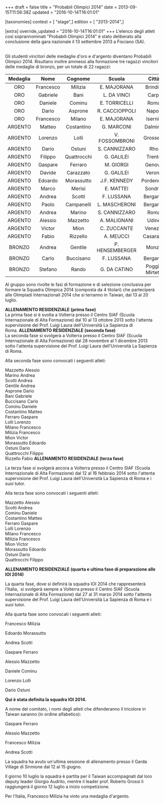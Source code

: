 +++
draft = false
title = "Probabili Olimpici 2014"
date = 2013-09-15T11:56:38Z
updated = "2016-10-14T16:01:01"

[taxonomies]
contest = [ "stage",]
edition = [ "2013-2014",]

[extra]
override_updated = "2016-10-14T16:01:01"
+++
L'elenco degli atleti così soprannominati "Probabili Olimpici 2014" è stato deliberato alla conclusione della gara nazionale il 13 settembre 2013 a Fisciano (SA).

<br/> Gli studenti vincitori delle medaglie d'oro e d'argento diventano Probabili Olimpici 2014. Risultano inoltre ammessi alla formazione tre ragazzi vincitori delle medaglie di bronzo, per un totale di 22 ragazzi:

| **Medaglia** | **Nome**  | **Cognome** |   **Scuola**    |   **Città**    | **Classe** |
| :----------: | :-------: | :---------: | :-------------: | :------------: | :--------: |
|     ORO      | Francesco |   Milizia   |   E. MAJORANA   |    Brindisi    |     IV     |
|     ORO      | Gabriele  |    Bani     |   L. DA VINCI   |     Carpi      |     V      |
|     ORO      |  Daniele  |   Cominu    |  E. TORRICELLI  |      Roma      |     V      |
|     ORO      |   Dario   |   Asprone   | R. CACCIOPPOLI  |     Napoli     |     V      |
|     ORO      | Francesco |   Milano    |   E. MAJORANA   |    Isernia     |     V      |
|   ARGENTO    |  Matteo   | Costantino  |   G. MARCONI    |    Dalmine     |     V      |
|   ARGENTO    |  Lorenzo  |    Lolli    | V. FOSSOMBRONI  |    Grosseto    |     V      |
|   ARGENTO    |   Dario   |   Ostuni    |  S. CANNIZZARO  |      Rho       |     IV     |
|   ARGENTO    |  Filippo  | Quattrocchi |   G. GALILEI    |     Trento     |    III     |
|   ARGENTO    |  Gaspare  |   Ferraro   |    M. GIORGI    |     Genova     |     V      |
|   ARGENTO    |  Davide   |  Carazzato  |   G. GALILEI    |     Verona     |     IV     |
|   ARGENTO    |  Edoardo  | Morassutto  |  J.F. KENNEDY   |   Pordenone    |    III     |
|   ARGENTO    |   Marco   |   Merisi    |    E. MATTEI    |    Sondrio     |     IV     |
|   ARGENTO    |  Andrea   |   Scotti    |   F. LUSSANA    |    Bergamo     |     IV     |
|   ARGENTO    |   Paolo   | Campanelli  |  L. MASCHERONI  |    Bergamo     |     V      |
|   ARGENTO    |  Andrea   |   Marino    |  S. CANNIZZARO  |      Roma      |     V      |
|   ARGENTO    |  Alessio  |  Mazzetto   |  A. MALIGNANI   |     Udine      |     V      |
|   ARGENTO    |  Victor   |    Mion     |   C. ZUCCANTE   |    Venezia     |     V      |
|   ARGENTO    |   Fabio   |  Rizzello   |    A. MEUCCI    |    Casarano    |     IV     |
|    BRONZO    |  Andrea   |   Gentile   | P. HENSEMBERGER |     Monza      |     V      |
|    BRONZO    |   Carlo   |  Buccisano  |   F. LUSSANA    |    Bergamo     |    III     |
|    BRONZO    |  Stefano  |    Rando    |  G. DA CATINO   | Poggio Mirteto |    III     |

Al gruppo sono rivolte le fasi di formazione e di selezione conclusiva per formare la Squadra Olimpica 2014 (composta da 4 titolari) che parteciperà alle Olimpiadi Internazionali 2014 che si terranno in Taiwan, dal 13 al 20 luglio.

**ALLENAMENTO RESIDENZIALE (prima fase)**<br/> La prima fase si è svolta a Volterra presso il Centro SIAF (Scuola Internazionale di Alta Formazione) dal 10 al 13 ottobre 2013 sotto l'attenta supervisione del Prof. Luigi Laura dell'Università La Sapienza di Roma. **ALLENAMENTO RESIDENZIALE (seconda fase)**<br/> La seconda fase si svolgerà a Volterra presso il Centro SIAF (Scuola Internazionale di Alta Formazione) dal 28 novembre al 1 dicembre 2013 sotto l'attenta supervisione del Prof. Luigi Laura dell'Università La Sapienza di Roma.

Alla seconda fase sono convocati i seguenti atleti:

Mazzetto Alessio <br/> Marino Andrea <br/> Scotti Andrea <br/> Gentile Andrea <br/> Asprone Dario <br/> Bani Gabriele<br/> Buccisano Carlo <br/> Cominu Daniele <br/> Costantino Matteo<br/> Ferraro Gaspare<br/> Lolli Lorenzo<br/> Milano Francesco <br/> Milizia Francesco <br/> Mion Victor<br/> Morassutto Edoardo<br/> Ostuni Dario <br/> Quattrocchi Filippo <br/> Rizzello Fabio **ALLENAMENTO RESIDENZIALE (terza fase)**

La terza fase si svolgerà ancora a Volterra presso il Centro SIAF (Scuola Internazionale di Alta Formazione) dal 12 al 16 febbraio 2014 sotto l'attenta supervisione del Prof. Luigi Laura dell'Università La Sapienza di Roma e i suoi tutor.

Alla terza fase sono convocati i seguenti atleti:

Mazzetto Alessio  <br/> Scotti Andrea <br/> Cominu Daniele <br/> Costantino Matteo<br/> Ferraro Gaspare<br/> Lolli Lorenzo<br/> Milano Francesco <br/> Milizia Francesco <br/> Mion Victor<br/> Morassutto Edoardo<br/> Ostuni Dario <br/> Quattrocchi Filippo

**ALLENAMENTO RESIDENZIALE (quarta e ultima fase di preparazione alle IOI 2014)**

La quarta fase, dove si definirà la squadra IOI 2014 che rappresenterà l'Italia,  si svolgerà sempre a Volterra presso il Centro SIAF (Scuola Internazionale di Alta Formazione) dal 27 al 31 marzo 2014 sotto l'attenta supervisione del Prof. Luigi Laura dell'Università La Sapienza di Roma e i suoi tutor.

Alla quarta fase sono convocati i seguenti atleti:

Francesco Milizia

Edoardo Morassutto

Andrea Scotti

Gaspare Ferraro

Alessio Mazzetto

Daniele Cominu

Lorenzo Lolli

Dario Ostuni

**Qui è stata definita la squadra IOI 2014.**

A nome del comitato, i nomi degli atleti che difenderanno il tricolore in Taiwan saranno (in ordine alfabetico):

Gaspare Ferraro

Alessio Mazzetto

Francesco Milizia

Andrea Scotti

La squadra ha avuto un'ultima sessione di allenamento presso il Garda Village di Sirmione dal 12 al 15 giugno.

Il giorno 10 luglio la squadra è partita per il Taiwan accompagnati dal loro deputy leader Giorgio Audrito, mentre il leader prof. Roberto Grossi li raggiungerà il giorno 12 luglio a inizio competizione.

Per l'Italia, Francesco Milizia ha vinto una medaglia d'argento.
